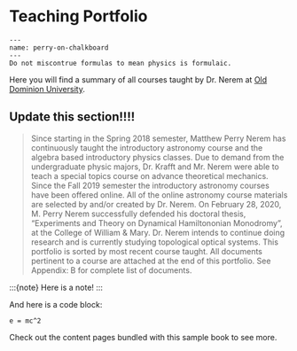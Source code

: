 # Teaching Portfolio

```{figure} Nerem-Banner.png
---
name: perry-on-chalkboard
---
Do not miscontrue formulas to mean physics is formulaic.
```

Here you will find a summary of all courses taught by Dr. Nerem 
at [Old Dominion University](https://www.odu.edu/physics).


## Update this section!!!!
> Since starting in the Spring 2018 semester, Matthew Perry Nerem has continuously taught the
> introductory astronomy course and the algebra based introductory physics classes. Due to demand
> from the undergraduate physic majors, Dr. Krafft and Mr. Nerem were able to teach a special topics
> course on advance theoretical mechanics. Since the Fall 2019 semester the introductory astronomy
> courses have been offered online. All of the online astronomy course materials are selected by and/or
> created by Dr. Nerem.
> On February 28, 2020, M. Perry Nerem successfully defended his doctoral thesis, “Experiments and
> Theory on Dynamical Hamiltononian Monodromy”, at the College of William & Mary. Dr. Nerem
> intends to continue doing research and is currently studying topological optical systems.
> This portfolio is sorted by most recent course taught. All documents pertinent to a course are
> attached at the end of this portfolio. See Appendix: B for complete list of documents.

:::{note}
Here is a note!
:::

And here is a code block:

```
e = mc^2
```

Check out the content pages bundled with this sample book to see more.
